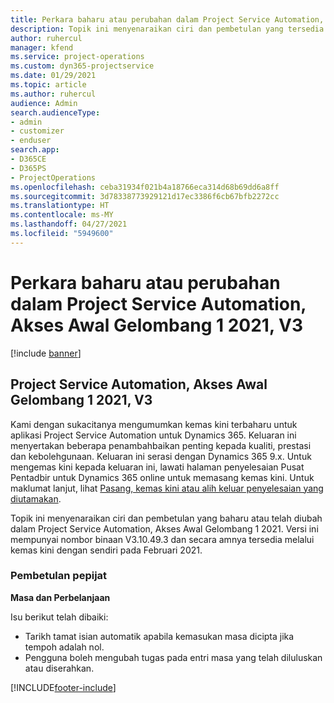 ```yaml
---
title: Perkara baharu atau perubahan dalam Project Service Automation, Akses Awal Gelombang 1 2021, V3
description: Topik ini menyenaraikan ciri dan pembetulan yang tersedia dalam Project Service Automation, Akses Awal Gelombang 1 2021, V3.
author: ruhercul
manager: kfend
ms.service: project-operations
ms.custom: dyn365-projectservice
ms.date: 01/29/2021
ms.topic: article
ms.author: ruhercul
audience: Admin
search.audienceType:
- admin
- customizer
- enduser
search.app:
- D365CE
- D365PS
- ProjectOperations
ms.openlocfilehash: ceba31934f021b4a18766eca314d68b69dd6a8ff
ms.sourcegitcommit: 3d78338773929121d17ec3386f6cb67bfb2272cc
ms.translationtype: HT
ms.contentlocale: ms-MY
ms.lasthandoff: 04/27/2021
ms.locfileid: "5949600"
---
```

# <a name="whats-new-or-changed-in-project-service-automation-early-access-wave-1-2021-v3"></a>Perkara baharu atau perubahan dalam Project Service Automation, Akses Awal Gelombang 1 2021, V3

[!include [banner](../includes/psa-now-project-operations.md)]

## <a name="project-service-automation-early-access-wave-1-2021-v3"></a>Project Service Automation, Akses Awal Gelombang 1 2021, V3

Kami dengan sukacitanya mengumumkan kemas kini terbaharu untuk aplikasi Project Service Automation untuk Dynamics 365. Keluaran ini menyertakan beberapa penambahbaikan penting kepada kualiti, prestasi dan kebolehgunaan. Keluaran ini serasi dengan Dynamics 365 9.x. Untuk mengemas kini kepada keluaran ini, lawati halaman penyelesaian Pusat Pentadbir untuk Dynamics 365 online untuk memasang kemas kini. Untuk maklumat lanjut, lihat [Pasang, kemas kini atau alih keluar penyelesaian yang diutamakan](/power-platform/admin/install-remove-preferred-solution).

Topik ini menyenaraikan ciri dan pembetulan yang baharu atau telah diubah dalam Project Service Automation, Akses Awal Gelombang 1 2021. Versi ini mempunyai nombor binaan V3.10.49.3 dan secara amnya tersedia melalui kemas kini dengan sendiri pada Februari 2021.


### <a name="bug-fixes"></a>Pembetulan pepijat

**Masa dan Perbelanjaan**

Isu berikut telah dibaiki:

- Tarikh tamat isian automatik apabila kemasukan masa dicipta jika tempoh adalah nol.
- Pengguna boleh mengubah tugas pada entri masa yang telah diluluskan atau diserahkan.


[!INCLUDE[footer-include](../includes/footer-banner.md)]